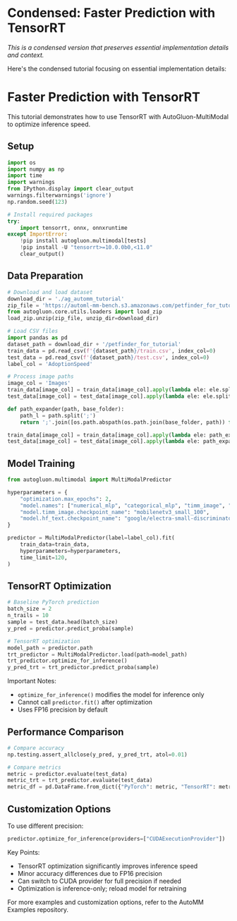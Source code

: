 # Condensed: Faster Prediction with TensorRT

*This is a condensed version that preserves essential implementation details and context.*

Here's the condensed tutorial focusing on essential implementation details:

# Faster Prediction with TensorRT

This tutorial demonstrates how to use TensorRT with AutoGluon-MultiModal to optimize inference speed.

## Setup

```python
import os
import numpy as np
import time
import warnings
from IPython.display import clear_output
warnings.filterwarnings('ignore')
np.random.seed(123)

# Install required packages
try:
    import tensorrt, onnx, onnxruntime
except ImportError:
    !pip install autogluon.multimodal[tests]
    !pip install -U "tensorrt>=10.0.0b0,<11.0"
    clear_output()
```

## Data Preparation

```python
# Download and load dataset
download_dir = './ag_automm_tutorial'
zip_file = 'https://automl-mm-bench.s3.amazonaws.com/petfinder_for_tutorial.zip'
from autogluon.core.utils.loaders import load_zip
load_zip.unzip(zip_file, unzip_dir=download_dir)

# Load CSV files
import pandas as pd
dataset_path = download_dir + '/petfinder_for_tutorial'
train_data = pd.read_csv(f'{dataset_path}/train.csv', index_col=0)
test_data = pd.read_csv(f'{dataset_path}/test.csv', index_col=0)
label_col = 'AdoptionSpeed'

# Process image paths
image_col = 'Images'
train_data[image_col] = train_data[image_col].apply(lambda ele: ele.split(';')[0])
test_data[image_col] = test_data[image_col].apply(lambda ele: ele.split(';')[0])

def path_expander(path, base_folder):
    path_l = path.split(';')
    return ';'.join([os.path.abspath(os.path.join(base_folder, path)) for path in path_l])

train_data[image_col] = train_data[image_col].apply(lambda ele: path_expander(ele, base_folder=dataset_path))
test_data[image_col] = test_data[image_col].apply(lambda ele: path_expander(ele, base_folder=dataset_path))
```

## Model Training

```python
from autogluon.multimodal import MultiModalPredictor

hyperparameters = {
    "optimization.max_epochs": 2,
    "model.names": ["numerical_mlp", "categorical_mlp", "timm_image", "hf_text", "fusion_mlp"],
    "model.timm_image.checkpoint_name": "mobilenetv3_small_100",
    "model.hf_text.checkpoint_name": "google/electra-small-discriminator",
}

predictor = MultiModalPredictor(label=label_col).fit(
    train_data=train_data,
    hyperparameters=hyperparameters,
    time_limit=120,
)
```

## TensorRT Optimization

```python
# Baseline PyTorch prediction
batch_size = 2
n_trails = 10
sample = test_data.head(batch_size)
y_pred = predictor.predict_proba(sample)

# TensorRT optimization
model_path = predictor.path
trt_predictor = MultiModalPredictor.load(path=model_path)
trt_predictor.optimize_for_inference()
y_pred_trt = trt_predictor.predict_proba(sample)
```

Important Notes:
- `optimize_for_inference()` modifies the model for inference only
- Cannot call `predictor.fit()` after optimization
- Uses FP16 precision by default

## Performance Comparison

```python
# Compare accuracy
np.testing.assert_allclose(y_pred, y_pred_trt, atol=0.01)

# Compare metrics
metric = predictor.evaluate(test_data)
metric_trt = trt_predictor.evaluate(test_data)
metric_df = pd.DataFrame.from_dict({"PyTorch": metric, "TensorRT": metric_trt})
```

## Customization Options

To use different precision:
```python
predictor.optimize_for_inference(providers=["CUDAExecutionProvider"])
```

Key Points:
- TensorRT optimization significantly improves inference speed
- Minor accuracy differences due to FP16 precision
- Can switch to CUDA provider for full precision if needed
- Optimization is inference-only; reload model for retraining

For more examples and customization options, refer to the AutoMM Examples repository.